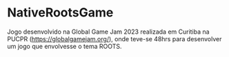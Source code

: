 # NativeRootsGame
Jogo desenvolvido na Global Game Jam 2023 realizada em Curitiba na PUCPR (https://globalgamejam.org/), onde teve-se 48hrs para desenvolver um jogo que envolvesse o tema ROOTS.
